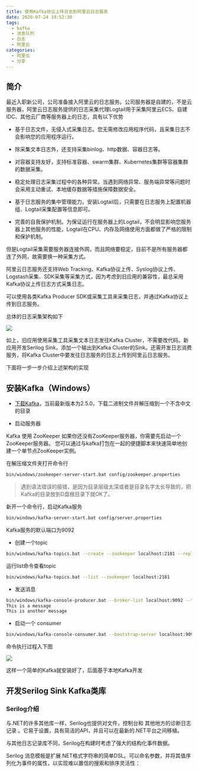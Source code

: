 ```yaml
---
title: 使用Kafka协议上传日志到阿里云日志服务
date: 2020-07-24 19:52:30
tags:
  - kafka
  - 消息队列
  - 日志
  - 阿里云
categories:
  - 阿里云
  - 分享
---
```


## 简介

最近入职新公司，公司准备接入阿里云的日志服务。公司服务器是自建的，不是云服务器，阿里云日志服务提供的日志采集代理Logtail用于采集阿里云ECS、自建IDC、其他云厂商等服务器上的日志，具有以下优势

* 基于日志文件，无侵入式采集日志。您无需修改应用程序代码，且采集日志不会影响您的应用程序运行。

* 除采集文本日志外，还支持采集binlog、http数据、容器日志等。

* 对容器支持友好，支持标准容器、swarm集群、Kubernetes集群等容器集群的数据采集。

* 稳定处理日志采集过程中的各种异常。当遇到网络异常、服务端异常等问题时会采用主动重试、本地缓存数据等措施保障数据安全。

* 基于日志服务的集中管理能力。安装Logtail后，只需要在日志服务上配置机器组、Logtail采集配置等信息即可。

* 完善的自我保护机制。为保证运行在服务器上的Logtail，不会明显影响您服务器上其他服务的性能，Logtail在CPU、内存及网络使用方面都做了严格的限制和保护机制。

但是Logtail采集需要服务器连接外网，而且网络要稳定，目前不是所有服务器都连了外网，故需要换一种采集方式。

阿里云日志服务还支持Web Tracking、Kafka协议上传、Syslog协议上传、Logstash采集、SDK采集等采集方式，因为考虑到旧应用的兼容性，最总采用Kafka协议上传日志方式采集日志。

可以使用各类Kafka Producer SDK或采集工具来采集日志，并通过Kafka协议上传到日志服务。

总体的日志采集架构如下

![](https://cdn.jsdelivr.net/gh/uncmd/MyResource/Hexo/images/logserver/kafka-logserver.jpg)

如上，旧应用使用采集工具采集文本日志发往Kafka Cluster，不需要改代码。新应用开发Serilog Sink，添加一个输出到Kafka Cluster的Sink。还需开发日志消费服务，将Kafka Cluster中要发往日志服务的日志上传到阿里云日志服务。

下面将一步一步介绍上述架构的实现

## 安装Kafka（Windows）

* [下载Kafka](http://kafka.apache.org/downloads)，当前最新版本为2.5.0，下载二进制文件并解压缩到一个不含中文的目录

* 启动服务器

Kafka 使用 ZooKeeper 如果你还没有ZooKeeper服务器，你需要先启动一个ZooKeeper服务器。 您可以通过与kafka打包在一起的便捷脚本来快速简单地创建一个单节点ZooKeeper实例。

在解压缩文件夹打开命令行

```bash
bin/windows/zookeeper-server-start.bat config/zookeeper.properties
```

> 遇到语法错误的报错，是因为目录层级太深或者是目录名字太长导致的，把Kafka的目录放到D盘根目录下就OK了。

新开一个命令行，启动Kafka服务

```bash
bin/windows/kafka-server-start.bat config/server.properties
```

Kafka服务的默认端口为9092

* 创建一个topic

```bash
bin/windows/kafka-topics.bat --create --zookeeper localhost:2181 --replication-factor 1 --partitions 1 --topic test
```

运行list命令查看topic

```bash
bin/windows/kafka-topics.bat --list --zookeeper localhost:2181
```

* 发送消息

```bash
bin/windows/kafka-console-producer.bat --broker-list localhost:9092 --topic test
This is a message
This is another message
```

* 启动一个 consumer

```bash
bin/windows/kafka-console-consumer.bat --bootstrap-server localhost:9092 --topic test --from-beginning
```

命令执行过程入下图

![](https://cdn.jsdelivr.net/gh/uncmd/MyResource/Hexo/images/logserver/kafka-bash.jpg)

这样一个简单的Kafka就安装好了，后面基于本地Kafka开发

## 开发Serilog Sink Kafka类库

### Serilog介绍

与.NET的许多其他库一样，Serilog也提供对文件，控制台和 其他地方的诊断日志记录 。它易于设置，具有简洁的API，并且可以在最新的.NET平台之间移植。

与其他日志记录库不同，Serilog在构建时考虑了强大的结构化事件数据。

Serilog 消息模板是扩展.NET格式字符串的简单DSL。可以命名参数，并将其值序列化为事件的属性，以实现难以置信的搜索和排序灵活性：